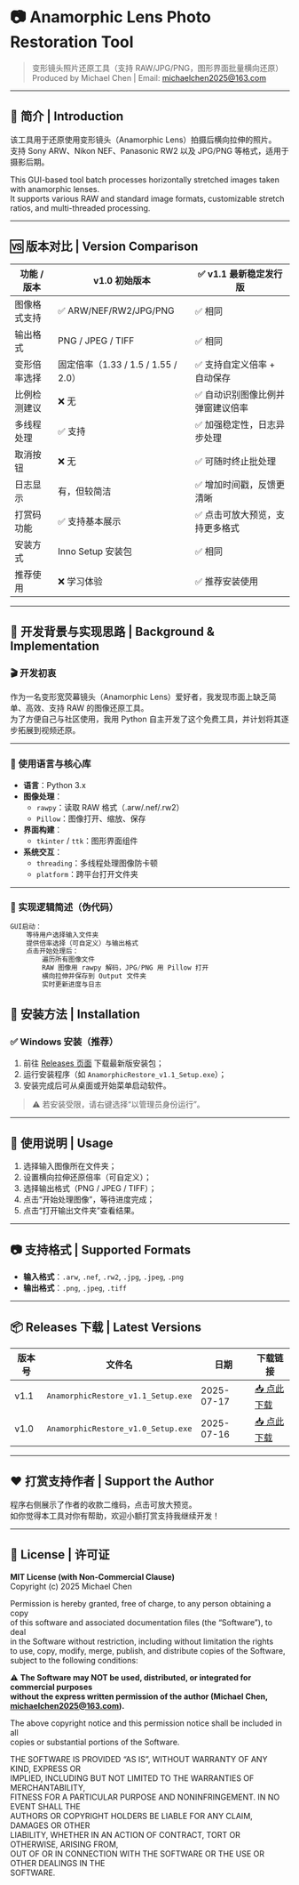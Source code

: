 # 📷 Anamorphic Lens Photo Restoration Tool  
> 变形镜头照片还原工具（支持 RAW/JPG/PNG，图形界面批量横向还原）  
> Produced by Michael Chen | Email: michaelchen2025@163.com

---

## 🧩 简介 | Introduction

该工具用于还原使用变形镜头（Anamorphic Lens）拍摄后横向拉伸的照片。  
支持 Sony ARW、Nikon NEF、Panasonic RW2 以及 JPG/PNG 等格式，适用于摄影后期。

This GUI-based tool batch processes horizontally stretched images taken with anamorphic lenses.  
It supports various RAW and standard image formats, customizable stretch ratios, and multi-threaded processing.

---

## 🆚 版本对比 | Version Comparison

| 功能 / 版本                | v1.0 初始版本                             | ✅ v1.1 最新稳定发行版                         |
|----------------------------|------------------------------------------|------------------------------------------|
| 图像格式支持               | ✅ ARW/NEF/RW2/JPG/PNG                    | ✅ 相同                                  |
| 输出格式                   | PNG / JPEG / TIFF                        | ✅ 相同                                  |
| 变形倍率选择               | 固定倍率（1.33 / 1.5 / 1.55 / 2.0）      | ✅ 支持自定义倍率 + 自动保存             |
| 比例检测建议               | ❌ 无                                     | ✅ 自动识别图像比例并弹窗建议倍率        |
| 多线程处理                 | ✅ 支持                                   | ✅ 加强稳定性，日志异步处理              |
| 取消按钮                   | ❌ 无                                     | ✅ 可随时终止批处理                      |
| 日志显示                   | 有，但较简洁                             | ✅ 增加时间戳，反馈更清晰                |
| 打赏码功能                 | ✅ 支持基本展示                           | ✅ 点击可放大预览，支持更多格式          |
| 安装方式                   | Inno Setup 安装包                        | ✅ 相同                                  |
| 推荐使用                   | ❌ 学习体验                               | ✅ 推荐安装使用                         |

---

## 🧠 开发背景与实现思路 | Background & Implementation

### 🎬 开发初衷

作为一名变形宽荧幕镜头（Anamorphic Lens）爱好者，我发现市面上缺乏简单、高效、支持 RAW 的图像还原工具。  
为了方便自己与社区使用，我用 Python 自主开发了这个免费工具，并计划将其逐步拓展到视频还原。

---

### 🧰 使用语言与核心库

- **语言**：Python 3.x
- **图像处理**：
  - `rawpy`：读取 RAW 格式（.arw/.nef/.rw2）
  - `Pillow`：图像打开、缩放、保存
- **界面构建**：
  - `tkinter` / `ttk`：图形界面组件
- **系统交互**：
  - `threading`：多线程处理图像防卡顿
  - `platform`：跨平台打开文件夹

---

### 🧩 实现逻辑简述（伪代码）

```python
GUI启动：
    等待用户选择输入文件夹
    提供倍率选择（可自定义）与输出格式
    点击开始处理后：
        遍历所有图像文件
        RAW 图像用 rawpy 解码，JPG/PNG 用 Pillow 打开
        横向拉伸并保存到 Output 文件夹
        实时更新进度与日志
```
## 🧭 安装方法 | Installation

### ✅ Windows 安装（推荐）

1. 前往 [Releases 页面](https://github.com/yourusername/yourrepo/releases) 下载最新版安装包；
2. 运行安装程序（如 `AnamorphicRestore_v1.1_Setup.exe`）；
3. 安装完成后可从桌面或开始菜单启动软件。

> ⚠️ 若安装受限，请右键选择“以管理员身份运行”。

---

## 🚀 使用说明 | Usage

1. 选择输入图像所在文件夹；
2. 设置横向拉伸还原倍率（可自定义）；
3. 选择输出格式（PNG / JPEG / TIFF）；
4. 点击“开始处理图像”，等待进度完成；
5. 点击“打开输出文件夹”查看结果。

---

## 📷 支持格式 | Supported Formats

- **输入格式**：`.arw`, `.nef`, `.rw2`, `.jpg`, `.jpeg`, `.png`
- **输出格式**：`.png`, `.jpeg`, `.tiff`

---

## 📦 Releases 下载 | Latest Versions

| 版本号 | 文件名 | 日期 | 下载链接 |
|--------|--------|------|-----------|
| v1.1   | `AnamorphicRestore_v1.1_Setup.exe` | 2025-07-17 | [📥 点此下载](https://github.com/MichaelChen2025/Anamorphic-Lens-Photo-Restoration-Tool/releases/tag/v1.1) |
| v1.0   | `AnamorphicRestore_v1.0_Setup.exe` | 2025-07-16 | [📥 点此下载](https://github.com/MichaelChen2025/Anamorphic-Lens-Photo-Restoration-Tool/releases/tag/v1.0) |

---

## ❤️ 打赏支持作者 | Support the Author

程序右侧展示了作者的收款二维码，点击可放大预览。  
如你觉得本工具对你有帮助，欢迎小额打赏支持我继续开发！

---

## 📄 License | 许可证

**MIT License (with Non-Commercial Clause)**  
Copyright (c) 2025 Michael Chen

Permission is hereby granted, free of charge, to any person obtaining a copy  
of this software and associated documentation files (the “Software”), to deal  
in the Software without restriction, including without limitation the rights  
to use, copy, modify, merge, publish, and distribute copies of the Software,  
subject to the following conditions:

⚠️ **The Software may NOT be used, distributed, or integrated for commercial purposes**  
**without the express written permission of the author (Michael Chen, michaelchen2025@163.com).**

The above copyright notice and this permission notice shall be included in all  
copies or substantial portions of the Software.

THE SOFTWARE IS PROVIDED “AS IS”, WITHOUT WARRANTY OF ANY KIND, EXPRESS OR  
IMPLIED, INCLUDING BUT NOT LIMITED TO THE WARRANTIES OF MERCHANTABILITY,  
FITNESS FOR A PARTICULAR PURPOSE AND NONINFRINGEMENT. IN NO EVENT SHALL THE  
AUTHORS OR COPYRIGHT HOLDERS BE LIABLE FOR ANY CLAIM, DAMAGES OR OTHER  
LIABILITY, WHETHER IN AN ACTION OF CONTRACT, TORT OR OTHERWISE, ARISING FROM,  
OUT OF OR IN CONNECTION WITH THE SOFTWARE OR THE USE OR OTHER DEALINGS IN THE  
SOFTWARE.
